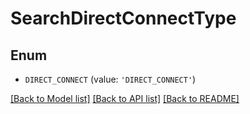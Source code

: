 # SearchDirectConnectType


## Enum

* `DIRECT_CONNECT` (value: `'DIRECT_CONNECT'`)

[[Back to Model list]](../README.md#documentation-for-models) [[Back to API list]](../README.md#documentation-for-api-endpoints) [[Back to README]](../README.md)


